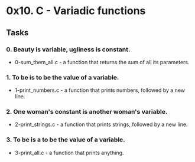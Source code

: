 # 0x10. C - Variadic functions
## Tasks
### 0. Beauty is variable, ugliness is constant.
- 0-sum_them_all.c - a function that returns the sum of all its parameters.

### 1. To be is to be the value of a variable.
- 1-print_numbers.c - a function that prints numbers, followed by a new line.

### 2. One woman's constant is another woman's variable.
- 2-print_strings.c - a function that prints strings, followed by a new line.

### 3. To be is a to be the value of a variable.
- 3-print_all.c - a function that prints anything.
